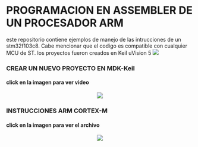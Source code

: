 <h1>PROGRAMACION EN ASSEMBLER DE UN PROCESADOR ARM</h1>
este repositorio contiene ejemplos de manejo de las intrucciones de un stm32f103c8. Cabe mencionar que el codigo es compatible con cualquier MCU de ST.
los proyectos fueron creados en Keil uVision 5
<img src="https://community.arm.com/cfs-filesystemfile/__key/communityserver-components-secureimagefileviewer/communityserver-blogs-components-weblogfiles-00-00-00-21-42/arm_2D00_cortex_2D00_m_2D00_processor_2D00_hero.png_2D00_900x506x2.png?_=636481564341463107">

<h3> CREAR UN NUEVO PROYECTO EN MDK-Keil</h3>

<h4>click en la imagen para ver video</h4>
<div align="center">
  <a href="https://youtu.be/0t_Myn4UYUw"><img src="https://lh3.googleusercontent.com/proxy/aZ7Ee1BJr5s5hnl54EM9VOXdeJz8LhZVahs2iAk2fdQMmsQvEOK92qZZbhK7KYRNFvdrLpHVURC-fZULhF7-LyjFw0uulA"></a>
</div>

<h3> INSTRUCCIONES ARM CORTEX-M</h3>

<h4>click en la imagen para ver el archivo</h4>
<div align="center">
  <a href="https://bohobiom.com/archive/ARMThumbCheatSheet.pdf"><img src="https://encrypted-tbn0.gstatic.com/images?q=tbn%3AANd9GcROaxr72DxRvhkWtVzuygrFsPCVyxu8h3pY7g&usqp=CAU"></a>
</div>
